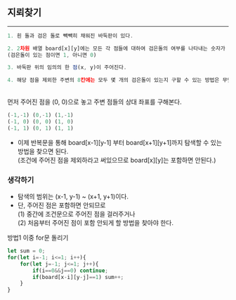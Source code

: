 ## 지뢰찾기
***
```js
1. 흰 돌과 검은 돌로 빽빽히 채워진 바둑판이 있다.

2. 2차원 배열 board[x][y]에는 모든 각 점들에 대하여 검은돌의 여부를 나타내는 숫자가 저장되어 있다. 
(검은돌이 있는 점이면 1, 아니면 0)

3. 바둑판 위의 임의의 한 점(x, y)이 주어진다.

4. 해당 점을 제외한 주변의 8칸에는 모두 몇 개의 검은돌이 있는지 구할 수 있는 방법은 무엇이 있을까.
```
<br>
먼저 주어진 점을 (0, 0)으로 놓고 주변 점들의 상대 좌표를 구해본다.

```js
(-1,-1) (0,-1) (1,-1)
(-1, 0) (0, 0) (1, 0)
(-1, 1) (0, 1) (1, 1)
```
* 이제 반복문을 통해 board[x-1][y-1] 부터 board[x+1][y+1]까지 탐색할 수 있는 방법을 찾으면 된다. <br> (조건에 주어진 점을 제외하라고 써있으므로 board[x][y]는 포함하면 안된다.)

### 생각하기
* 탐색의 범위는 (x-1, y-1) ~ (x+1, y+1)이다.
* 단, 주어진 점은 포함하면 안되므로 <br>(1) 중간에 조건문으로 주어진 점을 걸러주거나<br>
(2) 처음부터 주어진 점이 포함 안되게 할 방법을 찾아야 한다.

방법1 이중 for문 돌리기 
```js
let sum = 0;
for(let i=-1; i<=1; i++){
    for(let j=-1; j<=1; j++){
        if(i==0&&j==0) continue;
        if(board[x-i][y-j]==1) sum++;
    }
}
```



